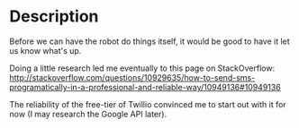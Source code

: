 Description
===========

Before we can have the robot do things itself, it would be good to have it let us know what's up.


Doing a little research led me eventually to this page on StackOverflow: http://stackoverflow.com/questions/10929635/how-to-send-sms-programatically-in-a-professional-and-reliable-way/10949136#10949136

The reliability of the free-tier of Twillio convinced me to start out with it for now (I may research the Google API later).

